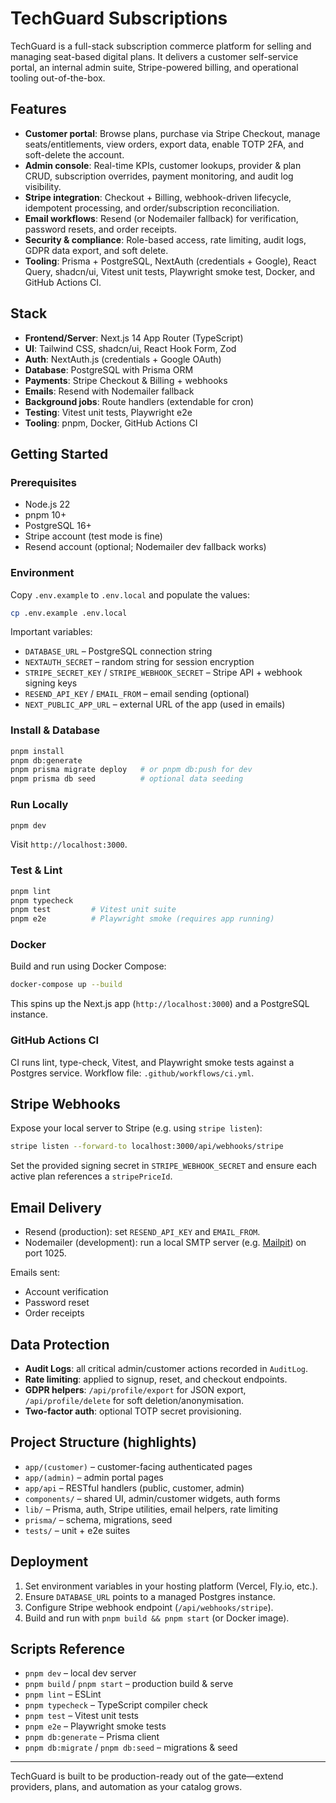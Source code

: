# TechGuard Subscriptions

TechGuard is a full-stack subscription commerce platform for selling and managing seat-based digital plans. It delivers a customer self-service portal, an internal admin suite, Stripe-powered billing, and operational tooling out-of-the-box.

## Features

- **Customer portal**: Browse plans, purchase via Stripe Checkout, manage seats/entitlements, view orders, export data, enable TOTP 2FA, and soft-delete the account.
- **Admin console**: Real-time KPIs, customer lookups, provider & plan CRUD, subscription overrides, payment monitoring, and audit log visibility.
- **Stripe integration**: Checkout + Billing, webhook-driven lifecycle, idempotent processing, and order/subscription reconciliation.
- **Email workflows**: Resend (or Nodemailer fallback) for verification, password resets, and order receipts.
- **Security & compliance**: Role-based access, rate limiting, audit logs, GDPR data export, and soft delete.
- **Tooling**: Prisma + PostgreSQL, NextAuth (credentials + Google), React Query, shadcn/ui, Vitest unit tests, Playwright smoke test, Docker, and GitHub Actions CI.

## Stack

- **Frontend/Server**: Next.js 14 App Router (TypeScript)
- **UI**: Tailwind CSS, shadcn/ui, React Hook Form, Zod
- **Auth**: NextAuth.js (credentials + Google OAuth)
- **Database**: PostgreSQL with Prisma ORM
- **Payments**: Stripe Checkout & Billing + webhooks
- **Emails**: Resend with Nodemailer fallback
- **Background jobs**: Route handlers (extendable for cron)
- **Testing**: Vitest unit tests, Playwright e2e
- **Tooling**: pnpm, Docker, GitHub Actions CI

## Getting Started

### Prerequisites

- Node.js 22
- pnpm 10+
- PostgreSQL 16+
- Stripe account (test mode is fine)
- Resend account (optional; Nodemailer dev fallback works)

### Environment

Copy `.env.example` to `.env.local` and populate the values:

```bash
cp .env.example .env.local
```

Important variables:

- `DATABASE_URL` – PostgreSQL connection string
- `NEXTAUTH_SECRET` – random string for session encryption
- `STRIPE_SECRET_KEY` / `STRIPE_WEBHOOK_SECRET` – Stripe API + webhook signing keys
- `RESEND_API_KEY` / `EMAIL_FROM` – email sending (optional)
- `NEXT_PUBLIC_APP_URL` – external URL of the app (used in emails)

### Install & Database

```bash
pnpm install
pnpm db:generate
pnpm prisma migrate deploy   # or pnpm db:push for dev
pnpm prisma db seed          # optional data seeding
```

### Run Locally

```bash
pnpm dev
```

Visit `http://localhost:3000`.

### Test & Lint

```bash
pnpm lint
pnpm typecheck
pnpm test         # Vitest unit suite
pnpm e2e          # Playwright smoke (requires app running)
```

### Docker

Build and run using Docker Compose:

```bash
docker-compose up --build
```

This spins up the Next.js app (`http://localhost:3000`) and a PostgreSQL instance.

### GitHub Actions CI

CI runs lint, type-check, Vitest, and Playwright smoke tests against a Postgres service. Workflow file: `.github/workflows/ci.yml`.

## Stripe Webhooks

Expose your local server to Stripe (e.g. using `stripe listen`):

```bash
stripe listen --forward-to localhost:3000/api/webhooks/stripe
```

Set the provided signing secret in `STRIPE_WEBHOOK_SECRET` and ensure each active plan references a `stripePriceId`.

## Email Delivery

- Resend (production): set `RESEND_API_KEY` and `EMAIL_FROM`.
- Nodemailer (development): run a local SMTP server (e.g. [Mailpit](https://github.com/axllent/mailpit)) on port 1025.

Emails sent:

- Account verification
- Password reset
- Order receipts

## Data Protection

- **Audit Logs**: all critical admin/customer actions recorded in `AuditLog`.
- **Rate limiting**: applied to signup, reset, and checkout endpoints.
- **GDPR helpers**: `/api/profile/export` for JSON export, `/api/profile/delete` for soft deletion/anonymisation.
- **Two-factor auth**: optional TOTP secret provisioning.

## Project Structure (highlights)

- `app/(customer)` – customer-facing authenticated pages
- `app/(admin)` – admin portal pages
- `app/api` – RESTful handlers (public, customer, admin)
- `components/` – shared UI, admin/customer widgets, auth forms
- `lib/` – Prisma, auth, Stripe utilities, email helpers, rate limiting
- `prisma/` – schema, migrations, seed
- `tests/` – unit + e2e suites

## Deployment

1. Set environment variables in your hosting platform (Vercel, Fly.io, etc.).
2. Ensure `DATABASE_URL` points to a managed Postgres instance.
3. Configure Stripe webhook endpoint (`/api/webhooks/stripe`).
4. Build and run with `pnpm build && pnpm start` (or Docker image).

## Scripts Reference

- `pnpm dev` – local dev server
- `pnpm build` / `pnpm start` – production build & serve
- `pnpm lint` – ESLint
- `pnpm typecheck` – TypeScript compiler check
- `pnpm test` – Vitest unit tests
- `pnpm e2e` – Playwright smoke tests
- `pnpm db:generate` – Prisma client
- `pnpm db:migrate` / `pnpm db:seed` – migrations & seed

---

TechGuard is built to be production-ready out of the gate—extend providers, plans, and automation as your catalog grows.
